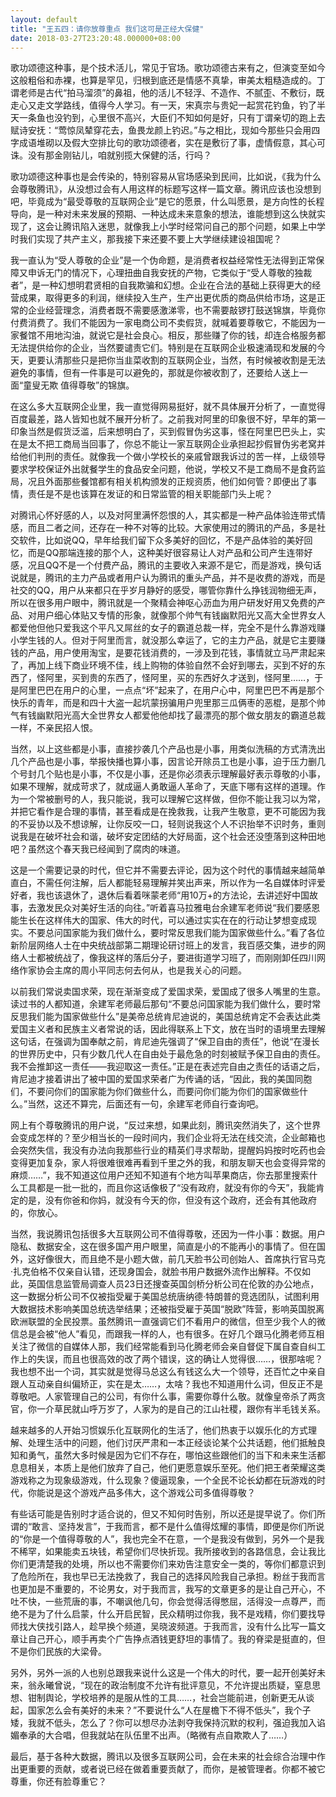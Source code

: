 ```yaml
---
layout: default
title: "王五四：请你放尊重点 我们这可是正经大保健"
date: 2018-03-27T23:20:48.000000+08:00
---
```


歌功颂德这种事，是个技术活儿，常见于官场。歌功颂德古来有之，但演变至如今这般粗俗和赤裸，也算是罕见，归根到底还是情感不真挚，审美太粗糙造成的。丁谓老师是古代“拍马溜须”的鼻祖，他的活儿不轻浮、不造作、不腻歪、不敷衍，既走心又走文学路线，值得今人学习。有一天，宋真宗与贵妃一起赏花钓鱼，钓了半天一条鱼也没钓到，心里很不高兴，大臣们不知如何是好，只有丁谓亲切的跑上去赋诗安抚：“莺惊凤辇穿花去，鱼畏龙颜上钓迟。”与之相比，现如今那些只会用四字成语堆砌以及假大空排比句的歌功颂德者，实在是敷衍了事，虚情假意，其心可诛。没有那金刚钻儿，咱就别揽大保健的活，行吗？

歌功颂德这种事也是会传染的，特别容易从官场感染到民间，比如说，《我为什么会尊敬腾讯》，从没想过会有人用这样的标题写这样一篇文章。腾讯应该也没想到吧，毕竟成为“最受尊敬的互联网企业”是它的愿景，什么叫愿景，是方向性的长程导向，是一种对未来发展的预期、一种达成未来意象的想法，谁能想到这么快就实现了，这会让腾讯陷入迷思，就像我上小学时经常问自己的那个问题，如果上中学时我们实现了共产主义，那我接下来还要不要上大学继续建设祖国呢？

我一直认为“受人尊敬的企业”是一个伪命题，是消费者权益经常性无法得到正常保障又申诉无门的情况下，心理扭曲自我安抚的产物，它类似于“受人尊敬的独裁者”，是一种幻想明君贤相的自我欺骗和幻想。企业在合法的基础上获得更大的经营成果，取得更多的利润，继续投入生产，生产出更优质的商品供给市场，这是正常的企业经营理念，消费者既不需要感激涕零，也不需要敲锣打鼓送锦旗，毕竟你付费消费了。我们不能因为一家电商公司不卖假货，就喊着要尊敬它，不能因为一家餐馆不用地沟油，就说它是社会良心。相反，那些赚了你的钱，却连合格服务都无法提供给你的企业，当然要谴责它们。特别是在互联网企业极速涌现和发展的今天，更要认清那些只是把你当韭菜收割的互联网企业，当然，有时候被收割是无法避免的事情，但有一件事是可以避免的，那就是你被收割了，还要给人送上一面“童叟无欺 值得尊敬”的锦旗。

在这么多大互联网企业里，我一直觉得网易挺好，就不具体展开分析了，一直觉得百度最差，路人皆知也就不展开分析了。之前我对阿里的印象很不好，早年的第一印象当然是假货泛滥，后来想明白了，买到假冒伪劣这事，怪在阿里巴巴头上，实在是太不把工商局当回事了，你总不能让一家互联网企业承担起抄假冒伪劣老窝并给他们判刑的责任。就像我一个做小学校长的亲戚曾跟我诉过的苦一样，上级领导要求学校保证外出就餐学生的食品安全问题，他说，学校又不是工商局不是食药监局，况且外面那些餐馆都有相关机构颁发的正规资质，他们如何管？即便出了事情，责任是不是也该算在发证的和日常监管的相关职能部门头上呢？

对腾讯心怀好感的人，以及对阿里满怀怨恨的人，其实都是一种产品体验连带式情感，而且二者之间，还存在一种不对等的比较。大家使用过的腾讯的产品，多是社交软件，比如说QQ，早年给我们留下众多美好的回忆，不是产品体验的美好回忆，而是QQ那端连接的那个人，这种美好很容易让人对产品和公司产生连带好感，况且QQ不是一个付费产品，腾讯的主要收入来源不是它，而是游戏，换句话说就是，腾讯的主力产品或者用户认为腾讯的重头产品，并不是收费的游戏，而是社交的QQ，用户从来都只在乎岁月静好的感受，哪管你靠什么挣钱润物细无声，所以在很多用户眼中，腾讯就是一个聚精会神呕心沥血为用户研发好用又免费的产品、对用户细心体贴又专情的形象，就像那个帅气有钱幽默阳光又高大全世界女人都爱他但他只爱我这个平凡又屌丝的女子的霸道总裁一样，完全不是什么靠游戏赚小学生钱的人。但对于阿里而言，就没那么幸运了，它的主力产品，就是它主要赚钱的产品，用户使用淘宝，是要花钱消费的，一涉及到花钱，事情就立马严肃起来了，再加上线下商业环境不佳，线上购物的体验自然不会好到哪去，买到不好的东西了，怪阿里，买到贵的东西了，怪阿里，买的东西好久才送到，怪阿里……，于是阿里巴巴在用户的心里，一点点“坏”起来了，在用户心中，阿里巴巴不再是那个快乐的青年，而是和四十大盗一起坑蒙拐骗用户兜里那三瓜俩枣的恶棍，是那个帅气有钱幽默阳光高大全世界女人都爱他他却找了最漂亮的那个做女朋友的霸道总裁一样，不亲民招人恨。

当然，以上这些都是小事，直接抄袭几个产品也是小事，用类似洗稿的方式清洗出几个产品也是小事，举报快播也算小事，因言论开除员工也是小事，迫于压力删几个号封几个贴也是小事，不仅是小事，还是你必须表示理解最好表示尊敬的小事，如果不理解，就成苛求了，就成逼人勇敢逼人革命了，天底下哪有这样的道理。作为一个常被删号的人，我只能说，我可以理解它这样做，但你不能让我习以为常，并把它看作是合理的事情，甚至看成是在挽救我，让我产生敬意，更不可能因为我的不妥协以及不想谅解，让你反咬一口，轻则说我这个人不识抬举不识时务，重则说我是在破坏社会和谐，破坏安定团结的大好局面，这个社会还没堕落到这种田地吧？虽然这个春天我已经闻到了腐肉的味道。

这是一个需要记录的时代，但它并不需要去评论，因为这个时代的事情越来越简单直白，不需任何注解，后人都能轻易理解并笑出声来，所以作为一名自媒体时评爱好者，我也该退休了，退休后看着咪蒙老师“用10万+的方法论，去讲述好中国故事，去激发民众对美好生活的向往。”听着喜马拉雅电台余建军老师说“我们要感恩能生长在这样伟大的国家、伟大的时代，可以通过实实在在的行动让梦想变成现实。不要总问国家能为我们做什么，要时常反思我们能为国家做些什么。”看了各位新阶层网络人士在中央统战部第二期理论研讨班上的发言，我百感交集，进步的网络人士都被统战了，像我这样的落后分子，要进街道学习班了，而刚刚卸任四川网络作家协会主席的周小平同志何去何从，也是我关心的问题。

以前我们常说卖国求荣，现在渐渐变成了爱国求荣，爱国成了很多人嘴里的生意。读过书的人都知道，余建军老师最后那句“不要总问国家能为我们做什么，要时常反思我们能为国家做些什么”是美帝总统肯尼迪说的，美国总统肯定不会表达此类爱国主义者和民族主义者常说的话，因此得联系上下文，放在当时的语境里去理解这句话，在强调为国奉献之前，肯尼迪先强调了“保卫自由的责任”，他说“在漫长的世界历史中，只有少数几代人在自由处于最危急的时刻被赋予保卫自由的责任。我不会推卸这一责任——我迎取这一责任。”正是在表述完自由之责任的话语之后，肯尼迪才接着讲出了被中国的爱国求荣者广为传诵的话，“因此，我的美国同胞们，不要问你们的国家能为你们做些什么，而要问你们能为你们的国家做些什么。”当然，这还不算完，后面还有一句，余建军老师自行查询吧。

网上有个尊敬腾讯的用户说，“反过来想，如果此刻，腾讯突然消失了，这个世界会变成怎样的？至少相当长的一段时间内，我们企业将无法在线交流，企业邮箱也会突然失信，我没有办法向我那些行业的精英们寻求帮助，提醒妈妈按时吃药也会变得更加复杂，家人将很难很难再看到千里之外的我，和朋友聊天也会变得异常的麻烦……”，我不知道这位用户还知不知道有个地方叫苹果商店，你去那里搜索什么工具都是一批一批的，而且你这话像极了“没有政府，就没有你的今天”，我能肯定的是，没有你爸和你妈，就没有今天的你，但没有这个政府，还会有其他政府的，你放心。

当然，我说腾讯包括很多大互联网公司不值得尊敬，还因为一件小事：数据。用户隐私、数据安全，这在很多国产用户眼里，简直是小的不能再小的事情了。但在国外，这好像很大，而且绝不是小题大做，前几天脸书公司创始人、首席执行官马克·扎克伯格不仅亲自认错，还现身国会，就脸书用户数据外流作出解释。不仅如此，英国信息监管局调查人员23日还搜查英国剑桥分析公司在伦敦的办公地点，这一数据分析公司不仅被指受雇于美国总统唐纳德·特朗普的竞选团队，试图利用大数据技术影响美国总统选举结果；还被指受雇于英国“脱欧”阵营，影响英国脱离欧洲联盟的全民投票。虽然腾讯一直强调它们不看用户的微信，但至少我个人的微信总是会被“他人”看见，而跟我一样的人，也有很多。在好几个跟马化腾老师互相关注了微信的自媒体人那，我们经常能看到马化腾老师会亲自督促下属自查自纠工作上的失误，而且也很高效的改了两个错误，这的确让人觉得很……，很那啥呢？我也想不出一个词，其实就是觉得马总这么有钱这么大一个领导，还百忙之中亲自跟人互动亲自纠偏矫正，实在是太……，太啥？我也不知道用什么词，但反正不是尊敬吧。人家管理自己的公司，有你什么事，需要你尊什么敬。就像皇帝杀了两贪官，你一介草民就山呼万岁了，人家为的是自己的江山社稷，跟你有半毛钱关系。

越来越多的人开始习惯娱乐化互联网化的生活了，他们热衷于以娱乐化的方式理解、处理生活中的问题，他们讨厌严肃和一本正经谈论某个公共话题，他们抵触良知和勇气，虽然大多时候是因为它们不存在，哪怕这些跟他们的当下和未来生活都息息相关，本质上是他们放弃了自己，他们更愿意娱乐至死。他们把王者荣耀这类游戏称之为现象级游戏，什么现象？傻逼现象，一个全民不论长幼都在玩游戏的时代，你能说是这个游戏产品多伟大，这个游戏公司多值得尊敬？

有些话可能是告别时才适合说的，但又不知何时告别，所以还是提早说了。你们所谓的“敢言、坚持发言”，于我而言，都不是什么值得炫耀的事情，即便是你们所说的“你是一个值得尊敬的人”，我也完全不在意，一个是我没有做到，另外一个是我不稀罕，如果能卖五块钱，希望你们尽快折现。我所接收到的各路信息，会让我比你们更清楚我的处境，所以也不需要你们来劝告注意安全一类的，等你们都意识到了危险所在，我也早已无法挽救了，我自己的选择风险我自己承担。粉丝于我而言也更加是不重要的，不论男女，对于我而言，我写的文章更多的是让自己开心，不吐不快，一些荒唐的事，不嘲讽他几句，你会觉得活得憋屈，活得没一点尊严，而绝不是为了什么启蒙，什么开启民智，民众精明过你我，我不是戏精，你们要找导师找大侠找引路人，趁早换个频道，吴晓波频道。于我而言，没有什么比写一篇文章让自己开心，顺手再卖个广告挣点酒钱更舒坦的事情了。我的脊梁是挺直的，但不是你们民族的大梁骨。

另外，另外一派的人也别总跟我来说什么这是一个伟大的时代，要一起开创美好未来，翁永曦曾说，“现在的政治制度不允许有批评意见，不允许提出质疑，窒息思想、钳制舆论，学校培养的是服从性的工具……，社会岂能前进，创新更无从谈起，国家怎么会有美好的未来？”不要说什么“人在屋檐下不得不低头”，我个子矮，我就不低头，怎么了？你可以想尽办法剥夺我保持沉默的权利，强迫我加入谄媚奉承的大合唱，但我就站在队伍里不出声。（略微有点自欺欺人了……）

最后，基于各种大数据，腾讯以及很多互联网公司，会在未来的社会综合治理中作出更重要的贡献，或者说已经在做着重要贡献了，而你，是被管理者。你都不被它尊重，你还有脸尊重它？

